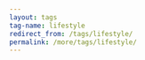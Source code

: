 ```yaml
---
layout: tags
tag-name: lifestyle
redirect_from: /tags/lifestyle/
permalink: /more/tags/lifestyle/
---
```

